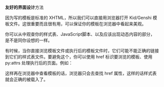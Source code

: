 <html><body><div><span style="font-weight:bold;">友好的界面</span><span style="font-weight:bold;">设计</span>方法

因为写的模板是标准的 XHTML，所以我们可以直接用浏览器打开 Kid/Genshi 模板文件。这很重要而且很有用，可以保证你的模板在浏览器中看起来美观。

你可以从中观查你的样式表、JavaScript脚本、以及应该出现动态内容的部分，是不是同你设想的一样。

有时候，当你直接浏览模板文件或执行后的模板文件时，它们可能不能正确的链接到它们的样式表文件。要避免这个，你可以使用 href 标识要浏览的模板、使用 py:attrs 处理执行后的页面。例如：

<blockquote></blockquote>

这样再在浏览器中查看模板的话，浏览器只会去查找 href 属性，这样的话样式表就会正确的被载入了。</div></body></html>